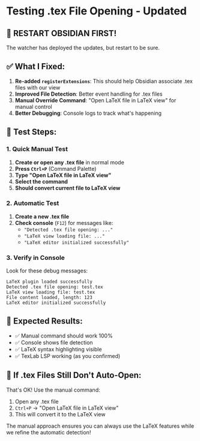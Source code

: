 # Testing .tex File Opening - Updated

## 🔄 **RESTART OBSIDIAN FIRST!**
The watcher has deployed the updates, but restart to be sure.

## ✅ **What I Fixed:**

1. **Re-added `registerExtensions`**: This should help Obsidian associate .tex files with our view
2. **Improved File Detection**: Better event handling for .tex files
3. **Manual Override Command**: "Open LaTeX file in LaTeX view" for manual control
4. **Better Debugging**: Console logs to track what's happening

## 📝 **Test Steps:**

### 1. Quick Manual Test
1. **Create or open any .tex file** in normal mode
2. **Press `Ctrl+P`** (Command Palette)  
3. **Type "Open LaTeX file in LaTeX view"**
4. **Select the command**
5. **Should convert current file to LaTeX view**

### 2. Automatic Test
1. **Create a new .tex file**
2. **Check console** (`F12`) for messages like:
   - `"Detected .tex file opening: ..."`
   - `"LaTeX view loading file: ..."`
   - `"LaTeX editor initialized successfully"`

### 3. Verify in Console
Look for these debug messages:
```
LaTeX plugin loaded successfully
Detected .tex file opening: test.tex
LaTeX view loading file: test.tex  
File content loaded, length: 123
LaTeX editor initialized successfully
```

## 🎯 **Expected Results:**
- ✅ Manual command should work 100%
- ✅ Console shows file detection
- ✅ LaTeX syntax highlighting visible
- ✅ TexLab LSP working (as you confirmed)

## 🔧 **If .tex Files Still Don't Auto-Open:**
That's OK! Use the manual command:
1. Open any .tex file
2. `Ctrl+P` → "Open LaTeX file in LaTeX view"
3. This will convert it to the LaTeX view

The manual approach ensures you can always use the LaTeX features while we refine the automatic detection! 